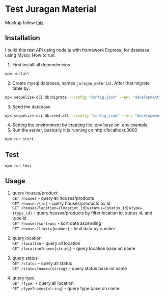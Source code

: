 # Test Juragan Material

Mockup follow [this](https://xd.adobe.com/view/f3384423-ec6b-4b96-46b9-e424600fa82b-8509/screen/cc625826-f900-4c11-a6c7-b65ab1268cfb/)

## Installation

I build this rest API using node js with framework Express, for database using Mysql. How to run:

1. First install all dependencies

```bash
npm install
```
2. Create mysql database, named `juragan_material`. After that migrate table by:
```bash
npx sequelize-cli db:migrate --config "config.json" --env "development"
```
3. Seed the database
```bash
npx sequelize-cli db:seed:all --config "config.json" --env "development"
```
4. Setting the environment by creating file .env base on .env.example
5. Run the server, basically it is running on http://localhost:3000
```bash
npm run start
```

## Test
```bash
npm run test
```


## Usage

1. query houses/product\
`GET /houses` - query all houses/products\
`GET /houses/{id}` - query houses/products by id\
`GET /houses?location={location_id}&status={status_id}&type={type_id}` - query houses/products by filter location id, status id, and type id
\
`GET /houses?sort=asc` - sort data ascending\
`GET /houses?limit={number}` - limit data by number

2. query location\
`GET /location` - query all location\
`GET /location?name={string}` - query location base on name

3. query status\
`GET /status` - query all status\
`GET /status?name={string}` - query status base on name

4. query type\
`GET /type ` - query all location\
`GET /type?name={string}` - query type base on name

